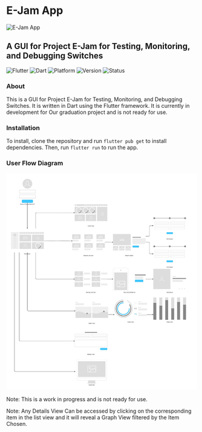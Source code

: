 # E-Jam App

![E-Jam App](assets/Icon-logo.ico)

## A GUI for Project E-Jam for Testing, Monitoring, and Debugging Switches

![Flutter](https://img.shields.io/badge/Flutter-3.7.3-blue)
![Dart](https://img.shields.io/badge/dart-2.19.2-blue)
![Platform](https://img.shields.io/badge/platform-Android%20%7C%20iOS%20%7C%20Web%20%7C%20Linux%20%7C%20Windows%20%7C%20MacOS-greenlight)
![Version](https://img.shields.io/badge/version-0.0.1-orange)
![Status](https://img.shields.io/badge/status-Development-yellow)

### About

This is a GUI for Project E-Jam for Testing, Monitoring, and Debugging Switches. It is written in Dart using the Flutter framework. It is currently in development for Our graduation project and is not ready for use.

### Installation

To install, clone the repository and run `flutter pub get` to install dependencies. Then, run `flutter run` to run the app.

### User Flow Diagram

![User Flow Diagram](UserFlowDiagram.jpg)

Note: This is a work in progress and is not ready for use.

Note: Any Details View Can be accessed by clicking on the corresponding item in the list view and it will reveal a Graph View filtered by the Item Chosen.
